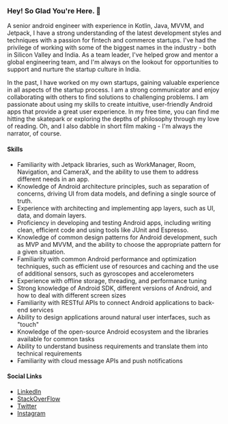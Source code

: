 ### Hey! So Glad You're Here. 👋

A senior android engineer with experience in Kotlin, Java, MVVM, and Jetpack, I have a strong understanding of the latest development styles and techniques with a passion for fintech and commerce startups. I've had the privilege of working with some of the biggest names in the industry - both in Silicon Valley and India. As a team leader, I've helped grow and mentor a global engineering team, and I'm always on the lookout for opportunities to support and nurture the startup culture in India. 

In the past, I have worked on my own startups, gaining valuable experience in all aspects of the startup process. I am a strong communicator and enjoy collaborating with others to find solutions to challenging problems. I am passionate about using my skills to create intuitive, user-friendly Android apps that provide a great user experience. In my free time, you can find me hitting the skatepark or exploring the depths of philosophy through my love of reading. Oh, and I also dabble in short film making - I'm always the narrator, of course.

#### Skills
- Familiarity with Jetpack libraries, such as WorkManager, Room, Navigation, and CameraX, and the ability to use them to address different needs in an app.
- Knowledge of Android architecture principles, such as separation of concerns, driving UI from data models, and defining a single source of truth.
- Experience with architecting and implementing app layers, such as UI, data, and domain layers.
- Proficiency in developing and testing Android apps, including writing clean, efficient code and using tools like JUnit and Espresso.
- Knowledge of common design patterns for Android development, such as MVP and MVVM, and the ability to choose the appropriate pattern for a given situation.
- Familiarity with common Android performance and optimization techniques, such as efficient use of resources and caching and the use of additional sensors, such as gyroscopes and accelerometers
- Experience with offline storage, threading, and performance tuning
- Strong knowledge of Android SDK, different versions of Android, and how to deal with different screen sizes
- Familiarity with RESTful APIs to connect Android applications to back-end services
- Ability to design applications around natural user interfaces, such as "touch"
- Knowledge of the open-source Android ecosystem and the libraries available for common tasks
- Ability to understand business requirements and translate them into technical requirements
- Familiarity with cloud message APIs and push notifications

#### Social Links

- [LinkedIn](https://www.linkedin.com/in/nitink133/)
- [StackOverFlow](https://stackoverflow.com/users/8383248/nitin)
- [Twitter](https://twitter.com/nitinarchive)
- [Instagram](https://www.instagram.com/nitin.archive/)
